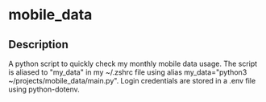 # mobile_data
## Description
A python script to quickly check my monthly mobile data usage.
The script is aliased to "my_data" in my ~/.zshrc file using alias my_data="python3 ~/projects/mobile_data/main.py".
Login credentials are stored in a .env file using python-dotenv.
